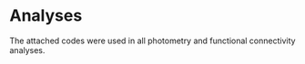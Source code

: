 Analyses
=========

The attached codes were used in all photometry and functional connectivity analyses.
